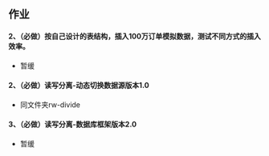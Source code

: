 ## 作业

#### 2、（必做）按自己设计的表结构，插入100万订单模拟数据，测试不同方式的插入效率。

- 暂缓

####  2、（必做）读写分离-动态切换数据源版本1.0

- 同文件夹rw-divide

#### 3、（必做）读写分离-数据库框架版本2.0

- 暂缓

